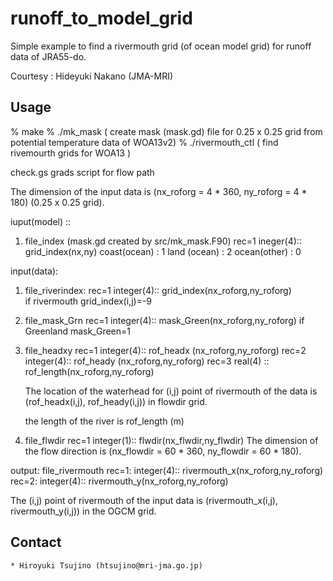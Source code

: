 runoff_to_model_grid
========

  Simple example to find a rivermouth grid (of ocean model grid)
  for runoff data of JRA55-do.

  Courtesy : Hideyuki Nakano (JMA-MRI)


Usage
--------

  % make
  % ./mk_mask         ( create mask (mask.gd) file for 0.25 x 0.25 grid
                        from potential temperature data of WOA13v2)
  % ./rivermouth_ctl  ( find rivemourth grids for WOA13 )

  check.gs  grads script for flow path



The dimension of the input data is (nx_roforg = 4 * 360, ny_roforg = 4 * 180) (0.25 x 0.25 grid).

iuput(model) :: 
  1. file_index (mask.gd created by src/mk_mask.F90)
      rec=1  ineger(4):: grid_index(nx,ny)  coast(ocean) : 1
                                            land (ocean) : 2
                                            ocean(other) : 0

input(data):  
   1.  file_riverindex:
          rec=1 integer(4):: grid_index(nx_roforg,ny_roforg)  
                          if rivermouth grid_index(i,j)=-9
   2.  file_mask_Grn
          rec=1 integer(4):: mask_Green(nx_roforg,ny_roforg)
                         if Greenland mask_Green=1
   3.  file_headxy
          rec=1 integer(4):: rof_headx (nx_roforg,ny_roforg)
          rec=2 integer(4):: rof_heady (nx_roforg,ny_roforg)
          rec=3 real(4)   :: rof_length(nx_roforg,ny_roforg)

         The location of the waterhead for  (i,j) point of rivermouth of the data is 
          (rof_headx(i,j), rof_heady(i,j)) in flowdir grid.

         the length of the river is rof_length (m)

   4. file_flwdir 
         rec=1 integer(1):: flwdir(nx_flwdir,ny_flwdir)
         The dimension of the flow direction is
           (nx_flowdir = 60 * 360, ny_flowdir = 60 * 180).         



output: file_rivermouth
   rec=1: integer(4):: rivermouth_x(nx_roforg,ny_roforg)   
   rec=2: integer(4):: rivermouth_y(nx_roforg,ny_roforg)   

   The (i,j) point of rivermouth of the input data
       is (rivermouth_x(i,j), rivermouth_y(i,j)) in the OGCM grid.
   

Contact
--------

    * Hiroyuki Tsujino (htsujino@mri-jma.go.jp)

